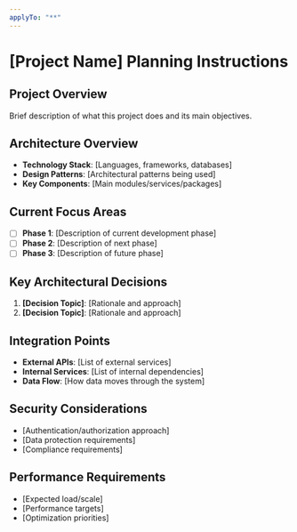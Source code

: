 ```yaml
---
applyTo: "**"
---
```


# [Project Name] Planning Instructions

## Project Overview

Brief description of what this project does and its main objectives.

## Architecture Overview

- **Technology Stack**: [Languages, frameworks, databases]
- **Design Patterns**: [Architectural patterns being used]
- **Key Components**: [Main modules/services/packages]

## Current Focus Areas

- [ ] **Phase 1**: [Description of current development phase]
- [ ] **Phase 2**: [Description of next phase]
- [ ] **Phase 3**: [Description of future phase]

## Key Architectural Decisions

1. **[Decision Topic]**: [Rationale and approach]
2. **[Decision Topic]**: [Rationale and approach]

## Integration Points

- **External APIs**: [List of external services]
- **Internal Services**: [List of internal dependencies]
- **Data Flow**: [How data moves through the system]

## Security Considerations

- [Authentication/authorization approach]
- [Data protection requirements]
- [Compliance requirements]

## Performance Requirements

- [Expected load/scale]
- [Performance targets]
- [Optimization priorities]
